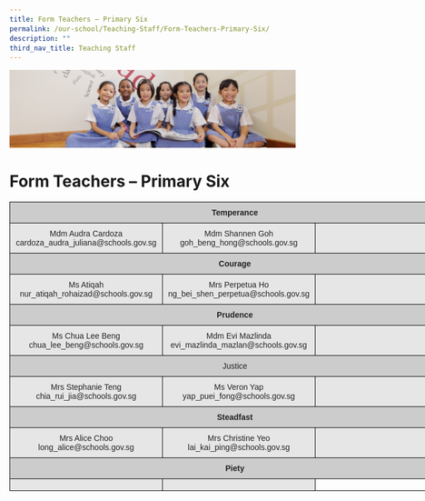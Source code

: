 ```yaml
---
title: Form Teachers – Primary Six
permalink: /our-school/Teaching-Staff/Form-Teachers-Primary-Six/
description: ""
third_nav_title: Teaching Staff
---
```

![](/images/UsefulVideos.jpg)

Form Teachers – Primary Six
===========================

<style type="text/css">
.tg  {border-collapse:collapse;border-spacing:0;}
.tg td{border-color:black;border-style:solid;border-width:1px;font-family:Arial, sans-serif;font-size:14px;
  overflow:hidden;padding:10px 5px;word-break:normal;}
.tg th{border-color:black;border-style:solid;border-width:1px;font-family:Arial, sans-serif;font-size:14px;
  font-weight:normal;overflow:hidden;padding:10px 5px;word-break:normal;}
.tg .tg-1qpi{background-color:#CCC;color:#222;font-weight:bold;text-align:center;vertical-align:top}
.tg .tg-gj5f{background-color:#E6E6E6;color:#222;text-align:center;vertical-align:middle}
.tg .tg-ez2z{background-color:#CCC;color:#222;text-align:center;vertical-align:middle}
.tg .tg-udl9{background-color:#E6E6E6;color:#222;text-align:center;vertical-align:top}
.tg .tg-0lax{text-align:left;vertical-align:top}
</style>
<table class="tg" style="undefined;table-layout: fixed; width: 794px">
<colgroup>
<col style="width: 269px">
<col style="width: 269px">
<col style="width: 256px">
</colgroup>
<thead>
  <tr>
    <th class="tg-1qpi" colspan="3"><span style="font-weight:bold">Temperance</span></th>
  </tr>
</thead>
<tbody>
  <tr>
    <td class="tg-gj5f">Mdm Audra Cardoza<br>cardoza_audra_juliana@schools.gov.sg</td>
    <td class="tg-gj5f">Mdm Shannen Goh<br>goh_beng_hong@schools.gov.sg</td>
    <td class="tg-gj5f"></td>
  </tr>
  <tr>
    <td class="tg-1qpi" colspan="3"><span style="font-weight:bold">Courage</span></td>
  </tr>
  <tr>
    <td class="tg-gj5f">Ms Atiqah<br>nur_atiqah_rohaizad@schools.gov.sg</td>
    <td class="tg-gj5f">Mrs Perpetua Ho<br>ng_bei_shen_perpetua@schools.gov.sg</td>
    <td class="tg-gj5f"></td>
  </tr>
  <tr>
    <td class="tg-1qpi" colspan="3"><span style="font-weight:bold">Prudence</span></td>
  </tr>
  <tr>
    <td class="tg-gj5f">Ms Chua Lee Beng<br>chua_lee_beng@schools.gov.sg</td>
    <td class="tg-gj5f">Mdm Evi Mazlinda<br>evi_mazlinda_mazlan@schools.gov.sg</td>
    <td class="tg-gj5f"></td>
  </tr>
  <tr>
    <td class="tg-ez2z" colspan="3"><span style="background-color:#CCC">Justice</span></td>
  </tr>
  <tr>
    <td class="tg-gj5f">Mrs Stephanie Teng<br>chia_rui_jia@schools.gov.sg</td>
    <td class="tg-gj5f">Ms Veron Yap<br>yap_puei_fong@schools.gov.sg</td>
    <td class="tg-gj5f"></td>
  </tr>
  <tr>
    <td class="tg-1qpi" colspan="3"><span style="font-weight:bold">Steadfast</span></td>
  </tr>
  <tr>
    <td class="tg-udl9">Mrs Alice Choo<br>long_alice@schools.gov.sg</td>
    <td class="tg-udl9">Mrs Christine Yeo<br>lai_kai_ping@schools.gov.sg</td>
    <td class="tg-udl9"></td>
  </tr>
  <tr>
    <td class="tg-1qpi" colspan="3"><span style="font-weight:bold">Piety</span></td>
  </tr>
  <tr>
    <td class="tg-udl9"></td>
    <td class="tg-udl9"></td>
    <td class="tg-0lax"></td>
  </tr>
</tbody>
</table>